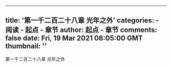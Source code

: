
---
title: '第一千二百二十八章 光年之外'
categories: 
    - 阅读
    - 起点 - 章节
author: 起点 - 章节
comments: false
date: Fri, 19 Mar 2021 08:05:00 GMT
thumbnail: ''
---

<div>   
第一千二百二十八章 光年之外  
</div>
            